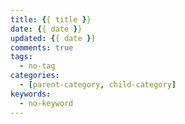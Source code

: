 ```yaml
---
title: {{ title }}
date: {{ date }}
updated: {{ date }}
comments: true
tags:
  - no-tag
categories:
  - [parent-category, child-category]
keywords:
  - no-keyword
---
```

